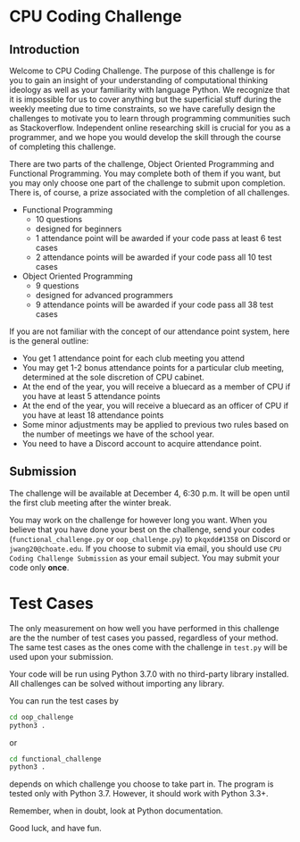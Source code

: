 # CPU Coding Challenge

## Introduction

Welcome to CPU Coding Challenge. The purpose of this challenge is for you to gain an insight of your understanding of computational thinking ideology as well as your familiarity with language Python. We recognize that it is impossible for us to cover anything but the superficial stuff during the weekly meeting due to time constraints, so we have carefully design the challenges to motivate you to learn through programming communities such as Stackoverflow. Independent online researching skill is crucial for you as a programmer, and we hope you would develop the skill through the course of completing this challenge. 

There are two parts of the challenge, Object Oriented Programming and Functional Programming. You may complete both of them if you want, but you may only choose one part of the challenge to submit upon completion. There is, of course, a prize associated with the completion of all challenges.

- Functional Programming
	- 10 questions
	- designed for beginners
	- 1 attendance point will be awarded if your code pass at least 6 test cases
	- 2 attendance points will be awarded if your code pass all 10 test cases
- Object Oriented Programming
	- 9 questions
	- designed for advanced programmers
	- 9 attendance points will be awarded if your code pass all 38 test cases

If you are not familiar with the concept of our attendance point system, here is the general outline:

- You get 1 attendance point for each club meeting you attend
- You may get 1-2 bonus attendance points for a particular club meeting, determined at the sole discretion of CPU cabinet.
- At the end of the year, you will receive a bluecard as a member of CPU if you have at least 5 attendance points
- At the end of the year, you will receive a bluecard as an officer of CPU if you have at least 18 attendance points
- Some minor adjustments may be applied to previous two rules based on the number of meetings we have of the school year.
- You need to have a Discord account to acquire attendance point.

## Submission
The challenge will be available at December 4, 6:30 p.m. It will be open until the first club meeting after the winter break. 

You may work on the challenge for however long you want. When you believe that you have done your best on the challenge, send your codes (`functional_challenge.py` or `oop_challenge.py`) to `pkqxdd#1358` on Discord or `jwang20@choate.edu`. If you choose to submit via email, you should use `CPU Coding Challenge Submission` as your email subject. You may submit your code only **once**.

# Test Cases

The only measurement on how well you have performed in this challenge are the the number of test cases you passed, regardless of your method. The same test cases as the ones come with the challenge in `test.py` will be used upon your submission. 

Your code will be run using Python 3.7.0 with no third-party library installed. All challenges can be solved without importing any library. 

You can run the test cases by 

```sh
cd oop_challenge
python3 .
```
or 
```sh
cd functional_challenge
python3 .
```
depends on which challenge you choose to take part in. The program is tested only with Python 3.7. However, it should work with Python 3.3+.

Remember, when in doubt, look at Python documentation. 

Good luck, and have fun.
